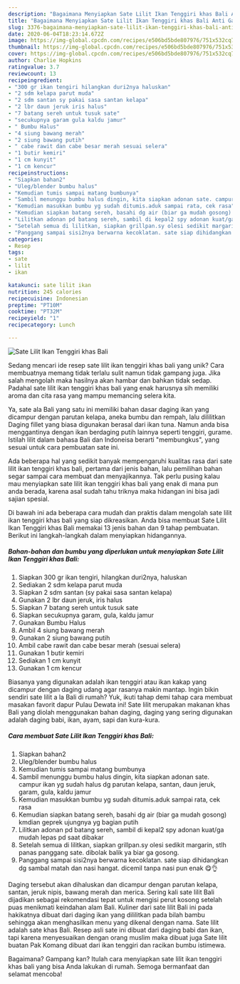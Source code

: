 ```yaml
---
description: "Bagaimana Menyiapkan Sate Lilit Ikan Tenggiri khas Bali Anti Gagal"
title: "Bagaimana Menyiapkan Sate Lilit Ikan Tenggiri khas Bali Anti Gagal"
slug: 3376-bagaimana-menyiapkan-sate-lilit-ikan-tenggiri-khas-bali-anti-gagal
date: 2020-06-04T18:23:14.672Z
image: https://img-global.cpcdn.com/recipes/e506bd5bde807976/751x532cq70/sate-lilit-ikan-tenggiri-khas-bali-foto-resep-utama.jpg
thumbnail: https://img-global.cpcdn.com/recipes/e506bd5bde807976/751x532cq70/sate-lilit-ikan-tenggiri-khas-bali-foto-resep-utama.jpg
cover: https://img-global.cpcdn.com/recipes/e506bd5bde807976/751x532cq70/sate-lilit-ikan-tenggiri-khas-bali-foto-resep-utama.jpg
author: Charlie Hopkins
ratingvalue: 3.7
reviewcount: 13
recipeingredient:
- "300 gr ikan tengiri hilangkan duri2nya haluskan"
- "2 sdm kelapa parut muda"
- "2 sdm santan sy pakai sasa santan kelapa"
- "2 lbr daun jeruk iris halus"
- "7 batang sereh untuk tusuk sate"
- "secukupnya garam gula kaldu jamur"
- " Bumbu Halus"
- "4 siung bawang merah"
- "2 siung bawang putih"
- " cabe rawit dan cabe besar merah sesuai selera"
- "1 butir kemiri"
- "1 cm kunyit"
- "1 cm kencur"
recipeinstructions:
- "Siapkan bahan2"
- "Uleg/blender bumbu halus"
- "Kemudian tumis sampai matang bumbunya"
- "Sambil menunggu bumbu halus dingin, kita siapkan adonan sate. campur ikan yg sudah halus dg parutan kelapa, santan, daun jeruk, garam, gula, kaldu jamur"
- "Kemudian masukkan bumbu yg sudah ditumis.aduk sampai rata, cek rasa"
- "Kemudian siapkan batang sereh, basahi dg air (biar ga mudah gosong) kmdian geprek ujungnya yg bagian putih"
- "Lilitkan adonan pd batang sereh, sambil di kepal2 spy adonan kuat/ga mudah lepas pd saat dibakar"
- "Setelah semua di lilitkan, siapkan grillpan.sy olesi sedikit margarin, stlh panas panggang sate. dibolak balik ya biar ga gosong."
- "Panggang sampai sisi2nya berwarna kecoklatan. sate siap dihidangkan dg sambal matah dan nasi hangat. dicemil tanpa nasi pun enak 😋👌"
categories:
- Resep
tags:
- sate
- lilit
- ikan

katakunci: sate lilit ikan 
nutrition: 245 calories
recipecuisine: Indonesian
preptime: "PT10M"
cooktime: "PT32M"
recipeyield: "1"
recipecategory: Lunch

---
```



![Sate Lilit Ikan Tenggiri khas Bali](https://img-global.cpcdn.com/recipes/e506bd5bde807976/751x532cq70/sate-lilit-ikan-tenggiri-khas-bali-foto-resep-utama.jpg)

Sedang mencari ide resep sate lilit ikan tenggiri khas bali yang unik? Cara membuatnya memang tidak terlalu sulit namun tidak gampang juga. Jika salah mengolah maka hasilnya akan hambar dan bahkan tidak sedap. Padahal sate lilit ikan tenggiri khas bali yang enak harusnya sih memiliki aroma dan cita rasa yang mampu memancing selera kita.

Ya, sate ala Bali yang satu ini memiliki bahan dasar daging ikan yang dicampur dengan parutan kelapa, aneka bumbu dan rempah, lalu dililitkan Daging fillet yang biasa digunakan berasal dari ikan tuna. Namun anda bisa menggantinya dengan ikan berdaging putih lainnya seperti tenggiri, gurame. Istilah lilit dalam bahasa Bali dan Indoneisa berarti &#34;membungkus&#34;, yang sesuai untuk cara pembuatan sate ini.

Ada beberapa hal yang sedikit banyak mempengaruhi kualitas rasa dari sate lilit ikan tenggiri khas bali, pertama dari jenis bahan, lalu pemilihan bahan segar sampai cara membuat dan menyajikannya. Tak perlu pusing kalau mau menyiapkan sate lilit ikan tenggiri khas bali yang enak di mana pun anda berada, karena asal sudah tahu triknya maka hidangan ini bisa jadi sajian spesial.


Di bawah ini ada beberapa cara mudah dan praktis dalam mengolah sate lilit ikan tenggiri khas bali yang siap dikreasikan. Anda bisa membuat Sate Lilit Ikan Tenggiri khas Bali memakai 13 jenis bahan dan 9 tahap pembuatan. Berikut ini langkah-langkah dalam menyiapkan hidangannya.

<!--inarticleads1-->

##### Bahan-bahan dan bumbu yang diperlukan untuk menyiapkan Sate Lilit Ikan Tenggiri khas Bali:

1. Siapkan 300 gr ikan tengiri, hilangkan duri2nya, haluskan
1. Sediakan 2 sdm kelapa parut muda
1. Siapkan 2 sdm santan (sy pakai sasa santan kelapa)
1. Gunakan 2 lbr daun jeruk, iris halus
1. Siapkan 7 batang sereh untuk tusuk sate
1. Siapkan secukupnya garam, gula, kaldu jamur
1. Gunakan  Bumbu Halus
1. Ambil 4 siung bawang merah
1. Gunakan 2 siung bawang putih
1. Ambil  cabe rawit dan cabe besar merah (sesuai selera)
1. Gunakan 1 butir kemiri
1. Sediakan 1 cm kunyit
1. Gunakan 1 cm kencur


Biasanya yang digunakan adalah ikan tenggiri atau ikan kakap yang dicampur dengan daging udang agar rasanya makin mantap. Ingin bikin sendiri sate lilit a la Bali di rumah? Yuk, ikuti tahap demi tahap cara membuat masakan favorit dapur Pulau Dewata ini! Sate lilit merupakan makanan khas Bali yang diolah menggunakan bahan daging, daging yang sering digunakan adalah daging babi, ikan, ayam, sapi dan kura-kura. 

<!--inarticleads2-->

##### Cara membuat Sate Lilit Ikan Tenggiri khas Bali:

1. Siapkan bahan2
1. Uleg/blender bumbu halus
1. Kemudian tumis sampai matang bumbunya
1. Sambil menunggu bumbu halus dingin, kita siapkan adonan sate. campur ikan yg sudah halus dg parutan kelapa, santan, daun jeruk, garam, gula, kaldu jamur
1. Kemudian masukkan bumbu yg sudah ditumis.aduk sampai rata, cek rasa
1. Kemudian siapkan batang sereh, basahi dg air (biar ga mudah gosong) kmdian geprek ujungnya yg bagian putih
1. Lilitkan adonan pd batang sereh, sambil di kepal2 spy adonan kuat/ga mudah lepas pd saat dibakar
1. Setelah semua di lilitkan, siapkan grillpan.sy olesi sedikit margarin, stlh panas panggang sate. dibolak balik ya biar ga gosong.
1. Panggang sampai sisi2nya berwarna kecoklatan. sate siap dihidangkan dg sambal matah dan nasi hangat. dicemil tanpa nasi pun enak 😋👌


Daging tersebut akan dihaluskan dan dicampur dengan parutan kelapa, santan, jeruk nipis, bawang merah dan merica. Sering kali sate lilit Bali dijadikan sebagai rekomendasi tepat untuk mengisi perut kosong setelah puas menikmati keindahan alam Bali. Kuliner dari sate lilit Bali ini pada hakikatnya dibuat dari daging ikan yang dililitkan pada bilah bambu sehingga akan menghasilkan menu yang dikenal dengan nama. Sate lilit adalah sate khas Bali. Resep asli sate ini dibuat dari daging babi dan ikan, tapi karena menyesuaikan dengan orang muslim maka dibuat juga Sate lilit buatan Pak Komang dibuat dari ikan tenggiri dan racikan bumbu istimewa. 

Bagaimana? Gampang kan? Itulah cara menyiapkan sate lilit ikan tenggiri khas bali yang bisa Anda lakukan di rumah. Semoga bermanfaat dan selamat mencoba!
